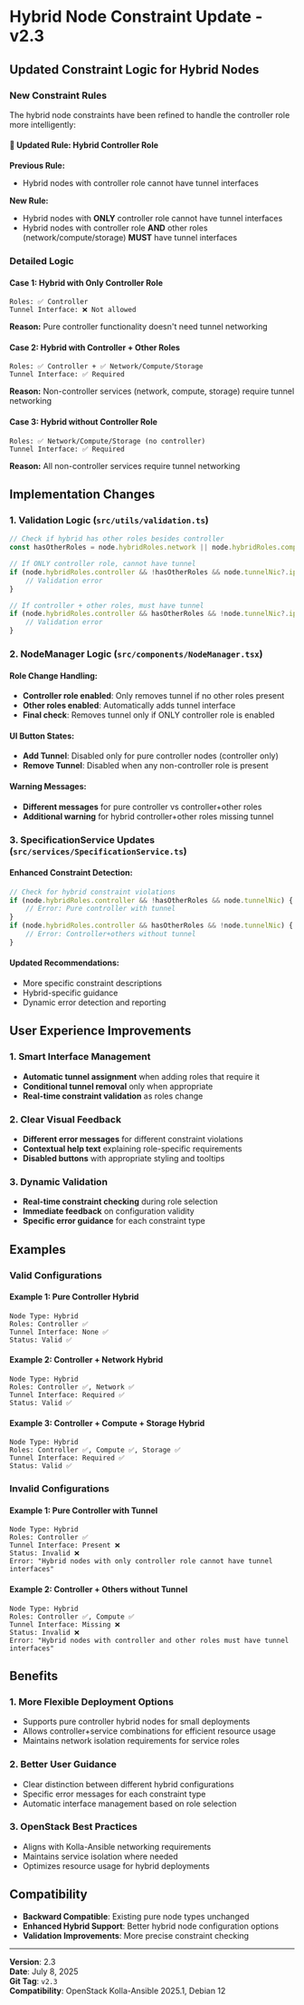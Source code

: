 # Hybrid Node Constraint Update - v2.3

## Updated Constraint Logic for Hybrid Nodes

### New Constraint Rules

The hybrid node constraints have been refined to handle the controller role more intelligently:

#### 🔄 **Updated Rule: Hybrid Controller Role**

**Previous Rule:**
- Hybrid nodes with controller role cannot have tunnel interfaces

**New Rule:**
- Hybrid nodes with **ONLY** controller role cannot have tunnel interfaces
- Hybrid nodes with controller role **AND** other roles (network/compute/storage) **MUST** have tunnel interfaces

### Detailed Logic

#### Case 1: Hybrid with Only Controller Role
```
Roles: ✅ Controller
Tunnel Interface: ❌ Not allowed
```
**Reason:** Pure controller functionality doesn't need tunnel networking

#### Case 2: Hybrid with Controller + Other Roles
```
Roles: ✅ Controller + ✅ Network/Compute/Storage
Tunnel Interface: ✅ Required
```
**Reason:** Non-controller services (network, compute, storage) require tunnel networking

#### Case 3: Hybrid without Controller Role
```
Roles: ✅ Network/Compute/Storage (no controller)
Tunnel Interface: ✅ Required
```
**Reason:** All non-controller services require tunnel networking

## Implementation Changes

### 1. Validation Logic (`src/utils/validation.ts`)

```typescript
// Check if hybrid has other roles besides controller
const hasOtherRoles = node.hybridRoles.network || node.hybridRoles.compute || node.hybridRoles.storage;

// If ONLY controller role, cannot have tunnel
if (node.hybridRoles.controller && !hasOtherRoles && node.tunnelNic?.ip) {
    // Validation error
}

// If controller + other roles, must have tunnel
if (node.hybridRoles.controller && hasOtherRoles && !node.tunnelNic?.ip) {
    // Validation error
}
```

### 2. NodeManager Logic (`src/components/NodeManager.tsx`)

#### Role Change Handling:
- **Controller role enabled**: Only removes tunnel if no other roles present
- **Other roles enabled**: Automatically adds tunnel interface
- **Final check**: Removes tunnel only if ONLY controller role is enabled

#### UI Button States:
- **Add Tunnel**: Disabled only for pure controller nodes (controller only)
- **Remove Tunnel**: Disabled when any non-controller role is present

#### Warning Messages:
- **Different messages** for pure controller vs controller+other roles
- **Additional warning** for hybrid controller+other roles missing tunnel

### 3. SpecificationService Updates (`src/services/SpecificationService.ts`)

#### Enhanced Constraint Detection:
```typescript
// Check for hybrid constraint violations
if (node.hybridRoles.controller && !hasOtherRoles && node.tunnelNic) {
    // Error: Pure controller with tunnel
}
if (node.hybridRoles.controller && hasOtherRoles && !node.tunnelNic) {
    // Error: Controller+others without tunnel
}
```

#### Updated Recommendations:
- More specific constraint descriptions
- Hybrid-specific guidance
- Dynamic error detection and reporting

## User Experience Improvements

### 1. Smart Interface Management
- **Automatic tunnel assignment** when adding roles that require it
- **Conditional tunnel removal** only when appropriate
- **Real-time constraint validation** as roles change

### 2. Clear Visual Feedback
- **Different error messages** for different constraint violations
- **Contextual help text** explaining role-specific requirements
- **Disabled buttons** with appropriate styling and tooltips

### 3. Dynamic Validation
- **Real-time constraint checking** during role selection
- **Immediate feedback** on configuration validity
- **Specific error guidance** for each constraint type

## Examples

### Valid Configurations

#### Example 1: Pure Controller Hybrid
```
Node Type: Hybrid
Roles: Controller ✅
Tunnel Interface: None ✅
Status: Valid ✅
```

#### Example 2: Controller + Network Hybrid
```
Node Type: Hybrid  
Roles: Controller ✅, Network ✅
Tunnel Interface: Required ✅
Status: Valid ✅
```

#### Example 3: Controller + Compute + Storage Hybrid
```
Node Type: Hybrid
Roles: Controller ✅, Compute ✅, Storage ✅
Tunnel Interface: Required ✅
Status: Valid ✅
```

### Invalid Configurations

#### Example 1: Pure Controller with Tunnel
```
Node Type: Hybrid
Roles: Controller ✅
Tunnel Interface: Present ❌
Status: Invalid ❌
Error: "Hybrid nodes with only controller role cannot have tunnel interfaces"
```

#### Example 2: Controller + Others without Tunnel
```
Node Type: Hybrid
Roles: Controller ✅, Compute ✅
Tunnel Interface: Missing ❌
Status: Invalid ❌
Error: "Hybrid nodes with controller and other roles must have tunnel interfaces"
```

## Benefits

### 1. More Flexible Deployment Options
- Supports pure controller hybrid nodes for small deployments
- Allows controller+service combinations for efficient resource usage
- Maintains network isolation requirements for service roles

### 2. Better User Guidance
- Clear distinction between different hybrid configurations
- Specific error messages for each constraint type
- Automatic interface management based on role selection

### 3. OpenStack Best Practices
- Aligns with Kolla-Ansible networking requirements
- Maintains service isolation where needed
- Optimizes resource usage for hybrid deployments

## Compatibility

- **Backward Compatible**: Existing pure node types unchanged
- **Enhanced Hybrid Support**: Better hybrid node configuration options
- **Validation Improvements**: More precise constraint checking

---

**Version**: 2.3  
**Date**: July 8, 2025  
**Git Tag**: `v2.3`  
**Compatibility**: OpenStack Kolla-Ansible 2025.1, Debian 12
